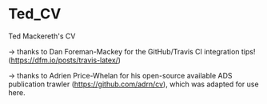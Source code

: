 # Ted_CV
Ted Mackereth's CV

 -> thanks to Dan Foreman-Mackey for the GitHub/Travis CI integration tips! (https://dfm.io/posts/travis-latex/)
 
 -> thanks to Adrien Price-Whelan for his open-source available ADS publication trawler (https://github.com/adrn/cv), which was adapted for use here.
